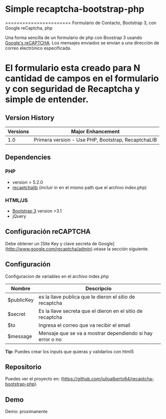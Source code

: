 # Simple recaptcha-bootstrap-php

=======================
Formulario de Contacto, Bootstrap 3, con  Google reCaptcha, php

Una forma sencilla de un formulario de php con Boostrap 3 usando [Google's reCAPTCHA](https://developers.google.com/recaptcha/). 
Los mensajes enviados se envían a una dirección de correo electrónico especificada.

# El formulario esta creado para N cantidad de campos en el formulario y con seguridad de Recaptcha y simple de entender.


## Version History

| Versions | Major Enhancement |
| -------- | ----------------- |
| 1.0      | Primera version - Use PHP, Bootstrap, RecaptchaLIB|


## Dependencies

### PHP
* version > 5.2.0
* [recaptchalib](https://github.com/google/recaptcha/blob/1.0.0/php/recaptchalib.php) (incluir in en el mismo path que el archivo index.php)

### HTML/JS
* [Bootstrap 3](https://github.com/twbs/bootstrap) version >3.1
* jQuery

## Configuración reCAPTCHA

Debe obtener un [Site Key y clave secreta de Google] (http://www.google.com/recaptcha/admin).véase la sección siguiente. 

## Configuración

Configuracion de variables en el archivo index.php

| Nombre                | Descripcio                                                         |
|-------------------- | -------------------------------------------------------------------- |
| $publicKey          | es la llave publica que le dieron el sitio de recaptcha              |
| $secret             | Es la llave secreta que el dieron en el sitio de recaptcha           |
| $to                 | Ingresa el correo que va recibir el email                            |
| $message            | Mensaje que se va a mostrar dependiendo si hay error o no            |


**Tip:** Puedes crear los inputs que quieras y validarlos con html5


## Repositorio

Puedes ver el proyecto en: (https://github.com/julioalberto64/recaptcha-bootstrap-php).

## Demo
Demo: proximanente
